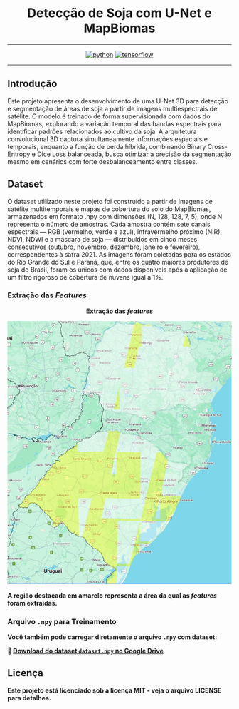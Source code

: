 <div align="center">

# Detecção de Soja com U-Net e MapBiomas

----------

[![python](https://img.shields.io/badge/python-3.12.12-green)]()
[![tensorflow](https://img.shields.io/badge/tensorflow-2.19.0-orange)]()

----------

<div align="left">

## Introdução

Este projeto apresenta o desenvolvimento de uma U-Net 3D para detecção e segmentação de áreas de soja a partir de imagens multiespectrais de satélite. O modelo é treinado de forma supervisionada com dados do MapBiomas, explorando a variação temporal das bandas espectrais para identificar padrões relacionados ao cultivo da soja. A arquitetura convolucional 3D captura simultaneamente informações espaciais e temporais, enquanto a função de perda híbrida, combinando Binary Cross-Entropy e Dice Loss balanceada, busca otimizar a precisão da segmentação mesmo em cenários com forte desbalanceamento entre classes.

## Dataset

O dataset utilizado neste projeto foi construído a partir de imagens de satélite multitemporais e mapas de cobertura do solo do MapBiomas, armazenados em formato .npy com dimensões (N, 128, 128, 7, 5), onde N representa o número de amostras. Cada amostra contém sete canais espectrais — RGB (vermelho, verde e azul), infravermelho próximo (NIR), NDVI, NDWI e a máscara de soja — distribuídos em cinco meses consecutivos (outubro, novembro, dezembro, janeiro e fevereiro), correspondentes à safra 2021. As imagens foram coletadas para os estados do Rio Grande do Sul e Paraná, que, entre os quatro maiores produtores de soja do Brasil, foram os únicos com dados disponíveis após a aplicação de um filtro rigoroso de cobertura de nuvens igual a 1%.

### Extração das *Features*

<p align="center"><strong>Extração das <em>features</em></p>
<div align="center">
  <img src="Extração das Features/extracao_features.png" width="600" alt="Extração das <em>features</em>"/>
</div>

<p align="left">
  
A região destacada em amarelo representa a área da qual as <em>features</em> foram extraídas.
</p>

### Arquivo `.npy` para Treinamento

Você também pode carregar diretamente o arquivo `.npy` com dataset:

🔗 [Download do dataset `dataset.npy` no Google Drive](https://drive.google.com/file/d/1ZTY4oiZTJBYCCkL-T12e3YQHeJavtbkP/view?usp=sharing)




## Licença

Este projeto está licenciado sob a licença MIT - veja o arquivo LICENSE para detalhes.
